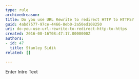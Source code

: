 ```yaml
---
type: rule
archivedreason: 
title: Do you use URL Rewrite to redirect HTTP to HTTPS?
guid: 4abd7577-97ce-4466-8eb0-2a50ed108250
uri: do-you-use-url-rewrite-to-redirect-http-to-https
created: 2016-08-16T08:47:17.0000000Z
authors:
- id: 47
  title: Stanley Sidik
related: []

---
```



Enter Intro Text
<br><excerpt class='endintro'></excerpt><br>



